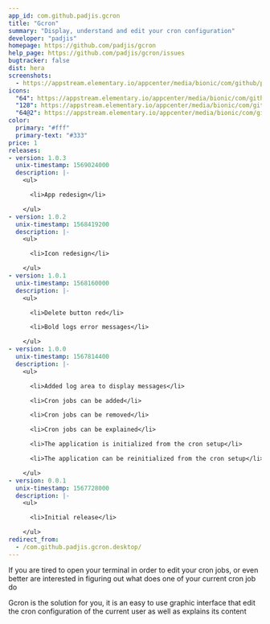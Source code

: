 ```yaml
---
app_id: com.github.padjis.gcron
title: "Gcron"
summary: "Display, understand and edit your cron configuration"
developer: "padjis"
homepage: https://github.com/padjis/gcron
help_page: https://github.com/padjis/gcron/issues
bugtracker: false
dist: hera
screenshots:
  - https://appstream.elementary.io/appcenter/media/bionic/com/github/padjis.gcron/4EC29388A06ED2C64E7A399702FA76A6/screenshots/image-1_orig.png
icons:
  "64": https://appstream.elementary.io/appcenter/media/bionic/com/github/padjis.gcron/4EC29388A06ED2C64E7A399702FA76A6/icons/64x64/com.github.padjis.gcron_com.github.padjis.gcron.png
  "128": https://appstream.elementary.io/appcenter/media/bionic/com/github/padjis.gcron/4EC29388A06ED2C64E7A399702FA76A6/icons/128x128/com.github.padjis.gcron_com.github.padjis.gcron.png
  "64@2": https://appstream.elementary.io/appcenter/media/bionic/com/github/padjis.gcron/4EC29388A06ED2C64E7A399702FA76A6/icons/64x64@2/com.github.padjis.gcron_com.github.padjis.gcron.png
color:
  primary: "#fff"
  primary-text: "#333"
price: 1
releases:
- version: 1.0.3
  unix-timestamp: 1569024000
  description: |-
    <ul>

      <li>App redesign</li>

    </ul>
- version: 1.0.2
  unix-timestamp: 1568419200
  description: |-
    <ul>

      <li>Icon redesign</li>

    </ul>
- version: 1.0.1
  unix-timestamp: 1568160000
  description: |-
    <ul>

      <li>Delete button red</li>

      <li>Bold logs error messages</li>

    </ul>
- version: 1.0.0
  unix-timestamp: 1567814400
  description: |-
    <ul>

      <li>Added log area to display messages</li>

      <li>Cron jobs can be added</li>

      <li>Cron jobs can be removed</li>

      <li>Cron jobs can be explained</li>

      <li>The application is initialized from the cron setup</li>

      <li>The application can be reinitialized from the cron setup</li>

    </ul>
- version: 0.0.1
  unix-timestamp: 1567728000
  description: |-
    <ul>

      <li>Initial release</li>

    </ul>
redirect_from:
  - /com.github.padjis.gcron.desktop/
---
```


<p>If you are tired to open your terminal in order to edit your cron jobs, or even better are interested in figuring out what does one of your current cron job do</p>
<p>Gcron is the solution for you, it is an easy to use graphic interface that edit the cron configuration of the current user as well as explains its content</p>